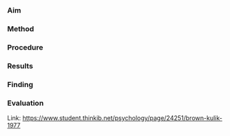 ### Aim

### Method

### Procedure 

### Results 

### Finding 

### Evaluation 

Link: https://www.student.thinkib.net/psychology/page/24251/brown-kulik-1977

